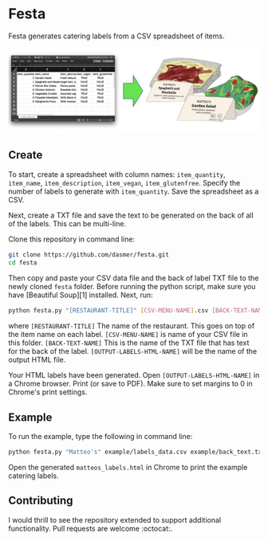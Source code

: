 # Festa

Festa generates catering labels from a CSV spreadsheet of items.

![CSV to Print/PDF Ready HTML Converter](readme-images/convert.jpg)

## Create

To start, create a spreadsheet with column names: `item_quantity`, `item_name`, `item_description`, `item_vegan`, `item_glutenfree`. Specify the number of labels to generate with `item_quantity`. Save the spreadsheet as a CSV.

Next, create a TXT file and save the text to be generated on the back of all of the labels. This can be multi-line.

Clone this repository in command line:

```bash
git clone https://github.com/dasmer/festa.git
cd festa
```
Then copy and paste your CSV data file and the back of label TXT file to the newly cloned `festa` folder. Before running the python script, make sure you have [Beautiful Soup][1] installed. Next, run:
```bash
python festa.py "[RESTAURANT-TITLE]" [CSV-MENU-NAME].csv [BACK-TEXT-NAME].txt [OUTPUT-LABELS-HTML-NAME].html
```
where
`[RESTAURANT-TITLE]` The name of the restaurant. This goes on top of the item name on each label.
`[CSV-MENU-NAME]` is name of your CSV file in this folder.
`[BACK-TEXT-NAME]` This is the name of the TXT file that has text for the back of the label.
`[OUTPUT-LABELS-HTML-NAME]` will be the name of the output HTML file.

Your HTML labels have been generated.
Open `[OUTPUT-LABELS-HTML-NAME]` in a Chrome browser.
Print (or save to PDF). Make sure to set margins to 0 in Chrome's print settings.

## Example

To run the example, type the following in command line:

```bash
python festa.py "Matteo's" example/labels_data.csv example/back_text.txt matteos_labels.html
```

Open the generated `matteos_labels.html` in Chrome to print the example catering labels. 


## Contributing

I would thrill to see the repository extended to support additional functionality. Pull requests are welcome :octocat:.
